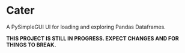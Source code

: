 # Cater

A PySimpleGUI UI for loading and exploring Pandas Dataframes.

**THIS PROJECT IS STILL IN PROGRESS. EXPECT CHANGES AND FOR THINGS TO BREAK.**